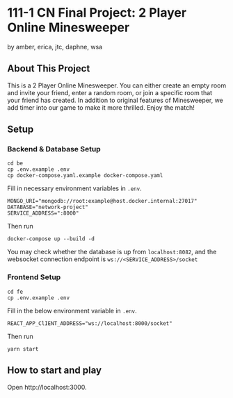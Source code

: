 # 111-1 CN Final Project: 2 Player Online Minesweeper
by amber, erica, jtc, daphne, wsa

## About This Project
This is a 2 Player Online Minesweeper. You can either create an empty room and invite your friend, enter a random room, or join a specific room that your friend has created. In addition to original features of Minesweeper, we add timer into our game to make it more thrilled. Enjoy the match!

## Setup
### Backend & Database Setup

```shell
cd be
cp .env.example .env
cp docker-compose.yaml.example docker-compose.yaml
```

Fill in necessary environment variables in `.env`.
```
MONGO_URI="mongodb://root:example@host.docker.internal:27017"
DATABASE="network-project"
SERVICE_ADDRESS=":8000"
```

Then run
```shell
docker-compose up --build -d
```
You may check whether the database is up from `localhost:8082`, and the websocket connection endpoint is `ws://<SERVICE_ADDRESS>/socket`


### Frontend Setup

```shell
cd fe
cp .env.example .env
```

Fill in the below environment variable in `.env`.
```shell
REACT_APP_ClIENT_ADDRESS="ws://localhost:8000/socket"
```

Then run
```
yarn start
```

## How to start and play
Open http://localhost:3000.